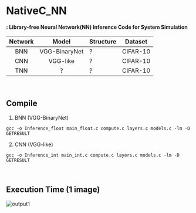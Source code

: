 # NativeC_NN
__: Library-free Neural Network(NN) Inference Code for System Simulation__

| Network | Model | Structure | Dataset | 
|:-------:|:-----:|:----------|:-------:|
| BNN | VGG-BinaryNet | ? | CIFAR-10 |
| CNN | VGG-like | ? | CIFAR-10 |
| TNN | ? | ? | CIFAR-10 |

<br/>

## Compile
1. BNN (VGG-BinaryNet)
```
gcc -o Inference_float main_float.c compute.c layers.c models.c -lm -D GETRESULT
```

2. CNN (VGG-like)
```
gcc -o Inference_int main_int.c compute.c layers.c models.c -lm -D GETRESULT
```

<br/>

## Execution Time (1 image)
![output1](https://user-images.githubusercontent.com/117139788/199907410-f9d84954-8221-49f4-a661-80b046c0e86e.png)
